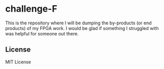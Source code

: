 # challenge-F

This is the repository where I will be dumping the by-products (or end products) of my FPGA work. I would be glad if something I struggled with was helpful for someone out there.

## License

MIT License